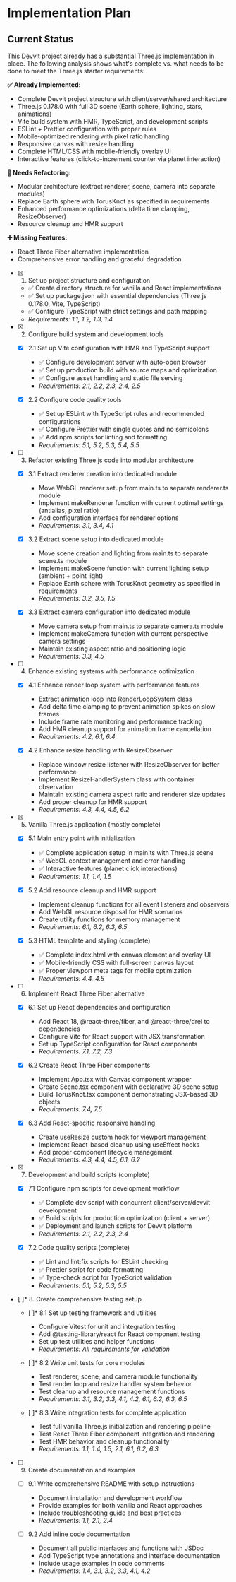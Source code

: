 # Implementation Plan

## Current Status

This Devvit project already has a substantial Three.js implementation in place. The following analysis shows what's complete vs. what needs to be done to meet the Three.js starter requirements:

**✅ Already Implemented:**
- Complete Devvit project structure with client/server/shared architecture
- Three.js 0.178.0 with full 3D scene (Earth sphere, lighting, stars, animations)
- Vite build system with HMR, TypeScript, and development scripts
- ESLint + Prettier configuration with proper rules
- Mobile-optimized rendering with pixel ratio handling
- Responsive canvas with resize handling
- Complete HTML/CSS with mobile-friendly overlay UI
- Interactive features (click-to-increment counter via planet interaction)

**🔄 Needs Refactoring:**
- Modular architecture (extract renderer, scene, camera into separate modules)
- Replace Earth sphere with TorusKnot as specified in requirements
- Enhanced performance optimizations (delta time clamping, ResizeObserver)
- Resource cleanup and HMR support

**➕ Missing Features:**
- React Three Fiber alternative implementation
- Comprehensive error handling and graceful degradation

- [x] 1. Set up project structure and configuration
  - ✅ Create directory structure for vanilla and React implementations
  - ✅ Set up package.json with essential dependencies (Three.js 0.178.0, Vite, TypeScript)
  - ✅ Configure TypeScript with strict settings and path mapping
  - _Requirements: 1.1, 1.2, 1.3, 1.4_

- [x] 2. Configure build system and development tools
  - [x] 2.1 Set up Vite configuration with HMR and TypeScript support
    - ✅ Configure development server with auto-open browser
    - ✅ Set up production build with source maps and optimization
    - ✅ Configure asset handling and static file serving
    - _Requirements: 2.1, 2.2, 2.3, 2.4, 2.5_

  - [x] 2.2 Configure code quality tools
    - ✅ Set up ESLint with TypeScript rules and recommended configurations
    - ✅ Configure Prettier with single quotes and no semicolons
    - ✅ Add npm scripts for linting and formatting
    - _Requirements: 5.1, 5.2, 5.3, 5.4, 5.5_

- [ ] 3. Refactor existing Three.js code into modular architecture
  - [x] 3.1 Extract renderer creation into dedicated module
    - Move WebGL renderer setup from main.ts to separate renderer.ts module
    - Implement makeRenderer function with current optimal settings (antialias, pixel ratio)
    - Add configuration interface for renderer options
    - _Requirements: 3.1, 3.4, 4.1_

  - [x] 3.2 Extract scene setup into dedicated module
    - Move scene creation and lighting from main.ts to separate scene.ts module
    - Implement makeScene function with current lighting setup (ambient + point light)
    - Replace Earth sphere with TorusKnot geometry as specified in requirements
    - _Requirements: 3.2, 3.5, 1.5_

  - [x] 3.3 Extract camera configuration into dedicated module
    - Move camera setup from main.ts to separate camera.ts module
    - Implement makeCamera function with current perspective camera settings
    - Maintain existing aspect ratio and positioning logic
    - _Requirements: 3.3, 4.5_

- [ ] 4. Enhance existing systems with performance optimization
  - [x] 4.1 Enhance render loop system with performance features
    - Extract animation loop into RenderLoopSystem class
    - Add delta time clamping to prevent animation spikes on slow frames
    - Include frame rate monitoring and performance tracking
    - Add HMR cleanup support for animation frame cancellation
    - _Requirements: 4.2, 6.1, 6.4_

  - [x] 4.2 Enhance resize handling with ResizeObserver
    - Replace window resize listener with ResizeObserver for better performance
    - Implement ResizeHandlerSystem class with container observation
    - Maintain existing camera aspect ratio and renderer size updates
    - Add proper cleanup for HMR support
    - _Requirements: 4.3, 4.4, 4.5, 6.2_

- [x] 5. Vanilla Three.js application (mostly complete)
  - [x] 5.1 Main entry point with initialization
    - ✅ Complete application setup in main.ts with Three.js scene
    - ✅ WebGL context management and error handling
    - ✅ Interactive features (planet click interactions)
    - _Requirements: 1.1, 1.4, 1.5_

  - [x] 5.2 Add resource cleanup and HMR support
    - Implement cleanup functions for all event listeners and observers
    - Add WebGL resource disposal for HMR scenarios
    - Create utility functions for memory management
    - _Requirements: 6.1, 6.2, 6.3, 6.5_

  - [x] 5.3 HTML template and styling (complete)
    - ✅ Complete index.html with canvas element and overlay UI
    - ✅ Mobile-friendly CSS with full-screen canvas layout
    - ✅ Proper viewport meta tags for mobile optimization
    - _Requirements: 4.4, 4.5_

- [ ] 6. Implement React Three Fiber alternative
  - [x] 6.1 Set up React dependencies and configuration
    - Add React 18, @react-three/fiber, and @react-three/drei to dependencies
    - Configure Vite for React support with JSX transformation
    - Set up TypeScript configuration for React components
    - _Requirements: 7.1, 7.2, 7.3_

  - [x] 6.2 Create React Three Fiber components
    - Implement App.tsx with Canvas component wrapper
    - Create Scene.tsx component with declarative 3D scene setup
    - Build TorusKnot.tsx component demonstrating JSX-based 3D objects
    - _Requirements: 7.4, 7.5_

  - [x] 6.3 Add React-specific responsive handling
    - Create useResize custom hook for viewport management
    - Implement React-based cleanup using useEffect hooks
    - Add proper component lifecycle management
    - _Requirements: 4.3, 4.4, 4.5, 6.1, 6.2_

- [x] 7. Development and build scripts (complete)
  - [x] 7.1 Configure npm scripts for development workflow
    - ✅ Complete dev script with concurrent client/server/devvit development
    - ✅ Build scripts for production optimization (client + server)
    - ✅ Deployment and launch scripts for Devvit platform
    - _Requirements: 2.1, 2.2, 2.3, 2.4_

  - [x] 7.2 Code quality scripts (complete)
    - ✅ Lint and lint:fix scripts for ESLint checking
    - ✅ Prettier script for code formatting
    - ✅ Type-check script for TypeScript validation
    - _Requirements: 5.1, 5.2, 5.3, 5.5_

- [ ]* 8. Create comprehensive testing setup
  - [ ]* 8.1 Set up testing framework and utilities
    - Configure Vitest for unit and integration testing
    - Add @testing-library/react for React component testing
    - Set up test utilities and helper functions
    - _Requirements: All requirements for validation_

  - [ ]* 8.2 Write unit tests for core modules
    - Test renderer, scene, and camera module functionality
    - Test render loop and resize handler system behavior
    - Test cleanup and resource management functions
    - _Requirements: 3.1, 3.2, 3.3, 4.1, 4.2, 6.1, 6.2, 6.3, 6.5_

  - [ ]* 8.3 Write integration tests for complete application
    - Test full vanilla Three.js initialization and rendering pipeline
    - Test React Three Fiber component integration and rendering
    - Test HMR behavior and cleanup functionality
    - _Requirements: 1.1, 1.4, 1.5, 2.1, 6.1, 6.2, 6.3_

- [ ] 9. Create documentation and examples
  - [ ] 9.1 Write comprehensive README with setup instructions
    - Document installation and development workflow
    - Provide examples for both vanilla and React approaches
    - Include troubleshooting guide and best practices
    - _Requirements: 1.1, 2.1, 2.4_

  - [ ] 9.2 Add inline code documentation
    - Document all public interfaces and functions with JSDoc
    - Add TypeScript type annotations and interface documentation
    - Include usage examples in code comments
    - _Requirements: 1.4, 3.1, 3.2, 3.3, 4.1, 4.2_
